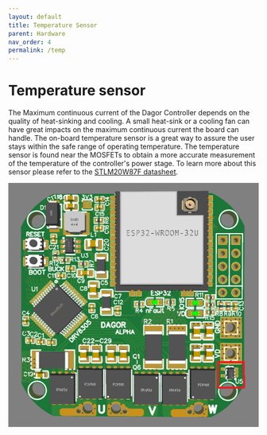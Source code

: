 ```yaml
---
layout: default
title: Temperature Sensor
parent: Hardware
nav_order: 4
permalink: /temp
---
```


# Temperature sensor

The Maximum continuous current of the Dagor Controller depends on the quality of heat-sinking and cooling. A small heat-sink or a cooling fan can have great impacts on the maximum continuous current the board can handle. The on-board temperature sensor is a great way to assure the user stays within the safe range of operating temperature. The temperature sensor is found near the MOSFETs to obtain a more accurate measurement of the temperature of the controller's power stage. To learn more about this sensor please refer to the [STLM20W87F datasheet](https://datasheet.lcsc.com/szlcsc/1810010411_STMicroelectronics-STLM20W87F_C129796.pdf).

![temp_sensor_dagor](Images/temp_sensor_dagor.PNG)
